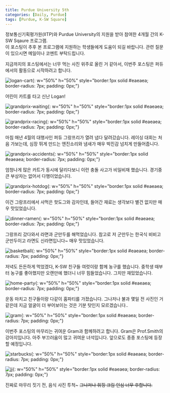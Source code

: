 ```yaml
---
title: Purdue University 5th
categories: [Daily, Purdue]
tags: [Purdue, K-SW Square]
---
```


정보통신기획평가원(IITP)와 Purdue University의 지원을 받아 참여한 4개월 간의 K-SW Sqaure 프로그램.  
이 포스팅이 추후 본 프로그램에 지원하는 학생들에게 도움이 되길 바랍니다. 관련 질문이 있으시면 메일이나 코멘트 부탁드립니다. 

지금까지의 포스팅에서는 너무 먹는 사진 위주로 올린 거 같아서, 이번주 포스팅은 퍼듀에서의 활동으로 시작하려고 합니다.

![logan-cart](/assets/img/5th_week/logan-cart.jpeg){: w="50%" h="50%" style="border:1px solid #eaeaea; border-radius: 7px; padding: 0px;"}

어린이 카트를 타고 신난 Logan!

![grandprix-waiting](/assets/img/5th_week/grandprix-waiting.jpeg){: w="50%" h="50%" style="border:1px solid #eaeaea; border-radius: 7px; padding: 0px;"}

![grandprix-racing](/assets/img/5th_week/grandprix-racing.jpeg){: w="50%" h="50%" style="border:1px solid #eaeaea; border-radius: 7px; padding: 0px;"}

마침 매년 4월의 대행사인 퍼듀 그랑프리가 열려 냅다 달려갔습니다.
레이싱 대회는 처음 가보는데, 심장 뛰게 만드는 엔진소리와 냄새가 매우 박진감 넘치게 만들어줍니다.

![grandprix-accidents](/assets/img/5th_week/grandprix-accidents.jpeg){: w="50%" h="50%" style="border:1px solid #eaeaea; border-radius: 7px; padding: 0px;"}

엄청나게 많은 카트가 동시에 달리다보니 이런 충돌 사고가 비일비재 했습니다. 경기중 큰 부상자는 없어서 다행이었습니다.

![grandprix-hotdog](/assets/img/5th_week/grandprix-hotdog.jpeg){: w="50%" h="50%" style="border:1px solid #eaeaea; border-radius: 7px; padding: 0px;"}

이건 그랑프리에서 사먹은 핫도그와 감자인데, 들어간 재료는 생각보다 별건 없지만 매우 맛있었습니다.

![dinner-ramen](/assets/img/5th_week/dinner-ramen.jpeg){: w="50%" h="50%" style="border:1px solid #eaeaea; border-radius: 7px; padding: 0px;"}

그랑프리 갔다와서 라면과 군만두를 해먹었습니다. 참고로 저 군만두는 한국식 비비고 군만두이고 라면도 신라면입니다~ 매우 맛있었습니다.

![basketball](/assets/img/5th_week/basketball.JPG){: w="50%" h="50%" style="border:1px solid #eaeaea; border-radius: 7px; padding: 0px;"}

저녁도 든든하게 먹었겠다, K-SW 친구들 여럿이랑 함께 농구를 했습니다. 중학생 때부터 농구를 좋아했지만 오랜만에 했더니 너무 힘들었습니다. 그치만 재밌었습니다.

![home-party](/assets/img/5th_week/home-party.jpeg){: w="50%" h="50%" style="border:1px solid #eaeaea; border-radius: 7px; padding: 0px;"}

운동 마치고 친구들이랑 다같이 홈파티를 가졌습니다.
그나저나 불과 몇일 전 사진인 거 같은데 지금 얼굴이 더 부어보이는 것은 기분 탓인지 모르겠습니다..

![gram](/assets/img/5th_week/gram.jpeg){: w="50%" h="50%" style="border:1px solid #eaeaea; border-radius: 7px; padding: 0px;"}

이번주 포스팅의 마무리는 귀여운 Gram과 함께하려고 합니다.
Gram은 Prof.Smith의 강아지입니다. 아주 부끄러움이 많고 귀여운 녀석입니다. 앞으로도 종종 포스팅에 등장할 예정입니다.

![starbucks](/assets/img/5th_week/starbucks.jpeg){: w="50%" h="50%" style="border:1px solid #eaeaea; border-radius: 7px; padding: 0px;"}

![jj](/assets/img/5th_week/jj.jpeg){: w="50%" h="50%" style="border:1px solid #eaeaea; border-radius: 7px; padding: 0px;"}

진짜로 마무리 짓기 전, 음식 사진 투척~ ~~그나저나 휘핑 크림 인심 너무 후합니다.~~